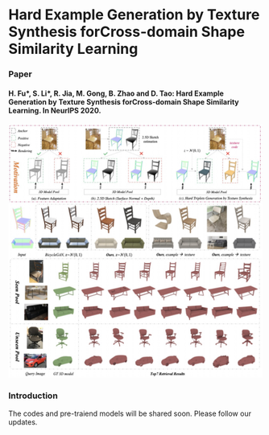 # Hard Example Generation by Texture Synthesis forCross-domain Shape Similarity Learning

### Paper

#### H. Fu*, S. Li*, R. Jia, M. Gong, B. Zhao and D. Tao: Hard Example Generation by Texture Synthesis forCross-domain Shape Similarity Learning. In NeurIPS 2020.

![IBSR-overview](https://github.com/3D-FRONT-FUTURE/IBSR-texture/blob/main/IBSR-overview-large.png)

### Introduction
The codes and pre-traiend models will be shared soon. Please follow our updates.
